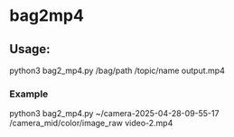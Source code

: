 # bag2mp4

## Usage:
python3 bag2_mp4.py /bag/path /topic/name output.mp4

### Example
python3 bag2_mp4.py ~/camera-2025-04-28-09-55-17 /camera_mid/color/image_raw video-2.mp4
